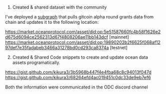 1) Created & shared dataset with the community

I've deployed a [subgraph](https://github.com/kikura3/gitcoin-grant-data-subgraph) that pulls gitcoin alpha round grants data from chain 
and updates it to the following location:

https://market.oceanprotocol.com/asset/did:op:5e51587660fc4b58f1626e2d675d6094ce2562313d67f4808206ae11bb143dcf [mainnet]
https://market.oceanprotocol.com/asset/did:op:19890202b2f6625f068af1297def7e35fadabeb3466a31278bd0cd293ca8374a [testnet]


2) Created & Shared Code snippets to create and update ocean data assets programatically.

https://gist.github.com/kikura3/3b5968b447f4e4fba68c8c94013f047d
https://gist.github.com/kikura3/68264efd4ac019451c0dc33de9eb7ef6

Both the information were communicated in the ODC discord channel

